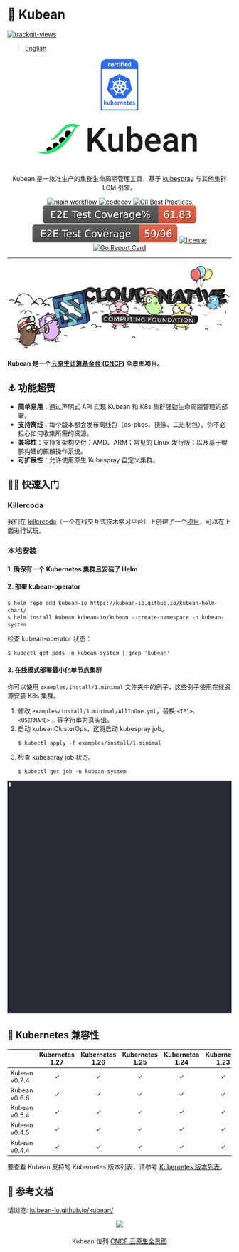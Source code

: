 # :seedling: Kubean

<a href="https://trackgit.com">
<img src="https://us-central1-trackgit-analytics.cloudfunctions.net/token/ping/la6t1t81jgv27ys97ila" alt="trackgit-views" />
</a>

> [English](./README.md)

<div align="center">

  <p>

[<img src="docs/overrides/assets/images/certified_k8s.png" height=120>](https://github.com/cncf/k8s-conformance/pull/2240)
[<img src="docs/overrides/assets/images/kubean_logo.png" height=120>](https://kubean-io.github.io/website/)
<!--
Source: https://github.com/cncf/artwork/tree/master/projects/kubernetes/certified-kubernetes
-->

  </p>

  <p>

Kubean 是一款准生产的集群生命周期管理工具，基于 [kubespray](https://github.com/kubernetes-sigs/kubespray) 与其他集群 LCM 引擎。

  </p>

  <p>

[![main workflow](https://github.com/kubean-io/kubean/actions/workflows/auto-main-ci.yaml/badge.svg)](https://github.com/kubean-io/kubean/actions/workflows/auto-main-ci.yaml)
[![codecov](https://codecov.io/gh/kubean-io/kubean/branch/main/graph/badge.svg?token=8FX807D3QQ)](https://codecov.io/gh/kubean-io/kubean)
[![CII Best Practices](https://bestpractices.coreinfrastructure.org/projects/6263/badge)](https://bestpractices.coreinfrastructure.org/projects/6263)
[![kubean coverage](https://raw.githubusercontent.com/dasu23/e2ecoverage/master/badges/kubean/kubeanCoverage.svg)](https://github.com/kubean-io/kubean/blob/main/docs/test/kubean_testcase.md)
[![kubean coverage](https://raw.githubusercontent.com/dasu23/e2ecoverage/master/badges/kubean/kubeanCoverage2.svg)](https://github.com/kubean-io/kubean/blob/main/docs/test/kubean_testcase.md)
[![license](https://img.shields.io/badge/license-AL%202.0-blue)](https://github.com/kubean-io/kubean/blob/main/LICENSE)
[![Go Report Card](https://goreportcard.com/badge/github.com/kubean-io/kubean)](https://goreportcard.com/report/github.com/kubean-io/kubean)

  </p>

</div>

---

<p>
<img src="https://github.com/cncf/artwork/blob/main/other/illustrations/ashley-mcnamara/transparent/cncf-cloud-gophers-transparent.png" style="width:700px;" />
</p>

**Kubean 是一个[云原生计算基金会 (CNCF)](https://cncf.io/) 全景图项目。**

## :anchor: 功能超赞

- **简单易用**：通过声明式 API 实现 Kubean 和 K8s 集群强劲生命周期管理的部署。
- **支持离线**：每个版本都会发布离线包（os-pkgs、镜像、二进制包）。你不必担心如何收集所需的资源。
- **兼容性**：支持多架构交付：AMD、ARM；常见的 Linux 发行版；以及基于鲲鹏构建的麒麟操作系统。
- **可扩展性**：允许使用原生 Kubespray 自定义集群。

## :surfing_man: 快速入门

### Killercoda

我们在 [killercoda](https://killercoda.com)（一个在线交互式技术学习平台）上创建了一个[项目](https://killercoda.com/kubean)，可以在上面进行试玩。

### 本地安装

#### 1. 确保有一个 Kubernetes 集群且安装了 Helm

#### 2. 部署 kubean-operator

``` shell
$ helm repo add kubean-io https://kubean-io.github.io/kubean-helm-chart/
$ helm install kubean kubean-io/kubean --create-namespace -n kubean-system
```

检查 kubean-operator 状态：

```shell
$ kubectl get pods -n kubean-system | grep 'kubean'
```

#### 3. 在线模式部署最小化单节点集群

你可以使用 `examples/install/1.minimal` 文件夹中的例子，这些例子使用在线资源安装 K8s 集群。

1. 修改 `examples/install/1.minimal/AllInOne.yml`，替换 `<IP1>`、`<USERNAME>`... 等字符串为真实值。
2. 启动 kubeanClusterOps，这将启动 kubespray job。
   ```shell
   $ kubectl apply -f examples/install/1.minimal
   ```
3. 检查 kubespray job 状态。
   ```shell
   $ kubectl get job -n kubean-system
   ```

[![quick_start_image](docs/overrides/assets/images/quick_start.gif)](https://asciinema.org/a/511386)

## :ocean: Kubernetes 兼容性

|               | Kubernetes 1.27 | Kubernetes 1.26 | Kubernetes 1.25 | Kubernetes 1.24 | Kubernetes 1.23 | Kubernetes 1.22 | Kubernetes 1.21 | Kubernetes 1.20 |
|---------------|:---------------:|:---------------:|:---------------:|:---------------:|:---------------:|:---------------:|:---------------:|:---------------:|
| Kubean v0.7.4 |        ✓        |        ✓        |        ✓        |        ✓        |        ✓        |        ✓        |        ✓        |        ✓        |
| Kubean v0.6.6 |        ✓        |        ✓        |        ✓        |        ✓        |        ✓        |        ✓        |        ✓        |        ✓        |
| Kubean v0.5.4 |        ✓        |        ✓        |        ✓        |        ✓        |        ✓        |        ✓        |        ✓        |        ✓        |
| Kubean v0.4.5 |        ✓        |        ✓        |        ✓        |        ✓        |        ✓        |        ✓        |        ✓        |        ✓        |
| Kubean v0.4.4 |        ✓        |        ✓        |        ✓        |        ✓        |        ✓        |        ✓        |        ✓        |        ✓        |

要查看 Kubean 支持的 Kubernetes 版本列表，请参考 [Kubernetes 版本列表](./docs/zh/usage/support_k8s_version.md)。

## :book: 参考文档

请浏览: [kubean-io.github.io/kubean/](https://kubean-io.github.io/kubean/)

<div align="center">
<p>
<img src="https://landscape.cncf.io/images/cncf-landscape-horizontal-color.svg" width="300"/>
<br/><br/>
Kubean 位列 <a href="https://landscape.cncf.io/?selected=kubean">CNCF 云原生全景图</a>
</p>
</div>
